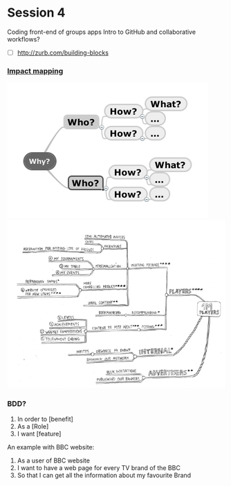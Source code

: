 # Session 4

Coding front-end of groups apps
Intro to GitHub and collaborative workflows?

- [ ] http://zurb.com/building-blocks


### [Impact mapping](http://impactmapping.org/drawing.php)

![](assets/map.png)
![](assets/im_example.png)



### BDD?
 
1. In order to [benefit]
2. As a [Role]
3. I want [feature]


An example with BBC website:

1. As a user of BBC website
2. I want to have a web page for every TV brand of the BBC
3. So that I can get all the information about my favourite Brand